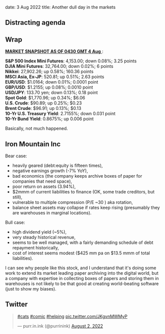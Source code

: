 date: 3 Aug 2022
title: Another dull day in the markets

## Distracting agenda
## Wrap
[**MARKET SNAPSHOT AS OF 0430 GMT 4 Aug** ](https://app.communications.lseg.com/e/es?s=530566577&e=2231588&elqTrackId=34c8be5d271b46568f297d66fdf28191&elq=2d8c11100b324925a3331426079d7a04&elqaid=102636&elqat=1) :

**S&P 500 Index Mini Futures**: 4,153.00; down 0.08%; 3.25 points  
**DJIA Mini Futures**: 32,764.00; down 0.02%; 6 points  
**Nikkei**: 27,902.26; up 0.58%; 160.36 points  
**MSCI Asia, Ex-JP**: 520.81; up 0.51%; 2.63 points  
**EUR/USD**: $1.0164; down 0.01%; 0.0001 point  
**GBP/USD**: $1.2155; up 0.08%; 0.0010 point  
**USD/JPY**: 133.70 yen; down 0.13%; 0.18 point  
**Spot Gold**: $1,770.96; up 0.34%; $6.06  
**U.S. Crude**: $90.89; up 0.25%; $0.23  
**Brent Crude**: $96.91; up 0.13%; $0.13  
**10-Yr U.S. Treasury Yield**: 2.7155%; down 0.031 point  
**10-Yr Bund Yield**: 0.8675%; up 0.006 point

Basically, not much happened. 

## Iron Mountain Inc

Bear case:

- heavily geared (debt:equity is fifteen times),
- negative earnings growth (-7% YoY),
- bad economics (the company keeps archive boxes of paper for companies that need space),
- poor return on assets (3.94%),
- $2mmm of  current liabilities to finance (OK, some trade creditors, but still),
- vulnerable to multiple compression (P/E ~30 ) aka rotation,
- balance sheet assets may collapse if rates keep rising (presumably they are warehouses in marginal locations).

Bull case:

- high dividend yield (~5%),
- very steady historical revenue,
- seems to be well managed, with a fairly demanding schedule of debt repayment historically,
- cost of interest seems modest ($425 mm pa on $13.5 mmm of total liabilities).

I can see why people like this stock, and I understand that it's doing some work to extend its market leading paper archiving into the digital world, but a company with expertise in collecting boxes of papers and storing them in warehouses is not likely to be that good at creating world-beating software (just to show my biases).

## Twitter
<blockquote class="twitter-tweet"><p lang="qme" dir="ltr"><a href="https://twitter.com/hashtag/cats?src=hash&amp;ref_src=twsrc%5Etfw">#cats</a> <a href="https://twitter.com/hashtag/comic?src=hash&amp;ref_src=twsrc%5Etfw">#comic</a> <a href="https://twitter.com/hashtag/helping?src=hash&amp;ref_src=twsrc%5Etfw">#helping</a> <a href="https://t.co/JKgvnMWMyP">pic.twitter.com/JKgvnMWMyP</a></p>&mdash; purr.in.ink (@purrinink) <a href="https://twitter.com/purrinink/status/1554513705844576257?ref_src=twsrc%5Etfw">August 2, 2022</a></blockquote> <script async src="https://platform.twitter.com/widgets.js" charset="utf-8"></script> 